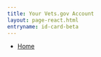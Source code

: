 ```yaml
---
title: Your Vets.gov Account
layout: page-react.html
entryname: id-card-beta
---
```

<nav class="va-nav-breadcrumbs">
  <ul class="row va-nav-breadcrumbs-list" role="menubar" aria-label="Primary">
    <li><a href="/">Home</a></li>
  </ul>
</nav>

